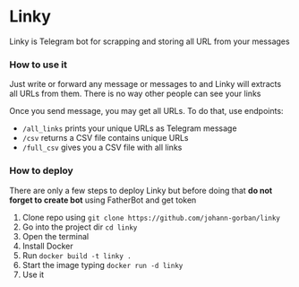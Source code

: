 # Linky
Linky is Telegram bot for scrapping and storing all URL from your messages

### How to use it
Just write or forward any message or messages to and Linky will extracts all URLs from them. There is no way other people can see your links

Once you send message, you may get all URLs. To do that, use endpoints:
- `/all_links` prints your unique URLs as Telegram message
- `/csv` returns a CSV file contains unique URLs
- `/full_csv` gives you a CSV file with all links

### How to deploy
There are only a few steps to deploy Linky but before doing that **do not forget to create bot** using FatherBot and get token 
1. Clone repo using `git clone https://github.com/johann-gorban/linky`
2. Go into the project dir `cd linky`
3. Open the terminal
4. Install Docker
5. Run `docker build -t linky .`
6. Start the image typing `docker run -d linky`
7. Use it

